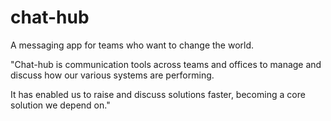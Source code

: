 # chat-hub
A messaging app for teams who want to change the world.

"Chat-hub is communication tools across teams and offices to manage and discuss how our 
various systems are performing. 

It has enabled us to raise and discuss solutions faster, becoming a core solution we depend on."


